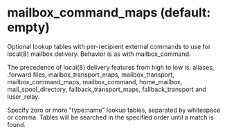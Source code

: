 # mailbox_command_maps (default: empty)

Optional lookup tables with per-recipient external commands to use
for local(8) mailbox delivery. Behavior is as with mailbox\_command.



 The precedence of local(8) delivery features from high to low
is: aliases, .forward files, mailbox\_transport\_maps, mailbox\_transport,
mailbox\_command\_maps, mailbox\_command, home\_mailbox, mail\_spool\_directory,
fallback\_transport\_maps, fallback\_transport and luser\_relay. 



Specify zero or more "type:name" lookup tables, separated by
whitespace or comma. Tables will be searched in the specified order
until a match is found.



